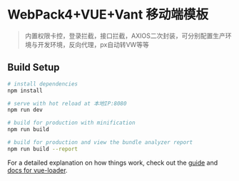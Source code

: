 # WebPack4+VUE+Vant 移动端模板

> 内置权限卡控，登录拦截，接口拦截，AXIOS二次封装，可分别配置生产环境与开发环境，反向代理，px自动转VW等等

## Build Setup

``` bash
# install dependencies
npm install

# serve with hot reload at 本地IP:8080
npm run dev

# build for production with minification
npm run build

# build for production and view the bundle analyzer report
npm run build --report
```

For a detailed explanation on how things work, check out the [guide](http://vuejs-templates.github.io/webpack/) and [docs for vue-loader](http://vuejs.github.io/vue-loader).
